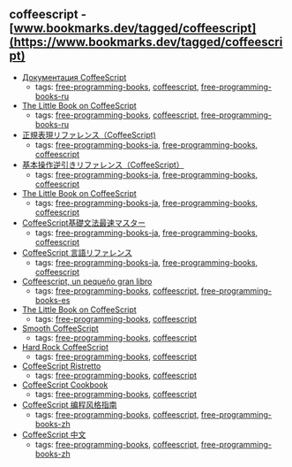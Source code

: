 coffeescript - [www.bookmarks.dev/tagged/coffeescript](https://www.bookmarks.dev/tagged/coffeescript) 
---
* [Документация CoffeeScript](http://cidocs.ru/coffeescript/)
    * tags: [free-programming-books](../tags/free-programming-books.md), [coffeescript](../tags/coffeescript.md), [free-programming-books-ru](../tags/free-programming-books-ru.md)
* [The Little Book on CoffeeScript](https://github.com/andrew--r/the-little-book-on-coffeescript)
    * tags: [free-programming-books](../tags/free-programming-books.md), [coffeescript](../tags/coffeescript.md), [free-programming-books-ru](../tags/free-programming-books-ru.md)
* [正規表現リファレンス（CoffeeScript)](http://kyu-mu.net/coffeescript/regexp/)
    * tags: [free-programming-books-ja](../tags/free-programming-books-ja.md), [free-programming-books](../tags/free-programming-books.md), [coffeescript](../tags/coffeescript.md)
* [基本操作逆引きリファレンス（CoffeeScript）](http://kyu-mu.net/coffeescript/revref/)
    * tags: [free-programming-books-ja](../tags/free-programming-books-ja.md), [free-programming-books](../tags/free-programming-books.md), [coffeescript](../tags/coffeescript.md)
* [The Little Book on CoffeeScript](http://minghai.github.io/library/coffeescript/index.html)
    * tags: [free-programming-books-ja](../tags/free-programming-books-ja.md), [free-programming-books](../tags/free-programming-books.md), [coffeescript](../tags/coffeescript.md)
* [CoffeeScript基礎文法最速マスター](http://blog.bokuweb.me/entry/2015/01/06/190240)
    * tags: [free-programming-books-ja](../tags/free-programming-books-ja.md), [free-programming-books](../tags/free-programming-books.md), [coffeescript](../tags/coffeescript.md)
* [CoffeeScript 言語リファレンス](http://memo.sappari.org/coffeescript/coffeescript-langref)
    * tags: [free-programming-books-ja](../tags/free-programming-books-ja.md), [free-programming-books](../tags/free-programming-books.md), [coffeescript](../tags/coffeescript.md)
* [Coffeescript, un pequeño gran libro](https://leanpub.com/coffeescript)
    * tags: [free-programming-books](../tags/free-programming-books.md), [coffeescript](../tags/coffeescript.md), [free-programming-books-es](../tags/free-programming-books-es.md)
* [The Little Book on CoffeeScript](http://arcturo.github.io/library/coffeescript/)
    * tags: [free-programming-books](../tags/free-programming-books.md), [coffeescript](../tags/coffeescript.md)
* [Smooth CoffeeScript](http://autotelicum.github.io/Smooth-CoffeeScript/SmoothCoffeeScript.html)
    * tags: [free-programming-books](../tags/free-programming-books.md), [coffeescript](../tags/coffeescript.md)
* [Hard Rock CoffeeScript](http://hardrockcoffeescript.org)
    * tags: [free-programming-books](../tags/free-programming-books.md), [coffeescript](../tags/coffeescript.md)
* [CoffeeScript Ristretto](https://leanpub.com/coffeescript-ristretto/read)
    * tags: [free-programming-books](../tags/free-programming-books.md), [coffeescript](../tags/coffeescript.md)
* [CoffeeScript Cookbook](https://coffeescript-cookbook.github.io)
    * tags: [free-programming-books](../tags/free-programming-books.md), [coffeescript](../tags/coffeescript.md)
* [CoffeeScript 编程风格指南](https://github.com/elrrrrrrr/coffeescript-style-guide/blob/master/README-ZH.md)
    * tags: [free-programming-books](../tags/free-programming-books.md), [coffeescript](../tags/coffeescript.md), [free-programming-books-zh](../tags/free-programming-books-zh.md)
* [CoffeeScript 中文](http://coffee-script.org)
    * tags: [free-programming-books](../tags/free-programming-books.md), [coffeescript](../tags/coffeescript.md), [free-programming-books-zh](../tags/free-programming-books-zh.md)
